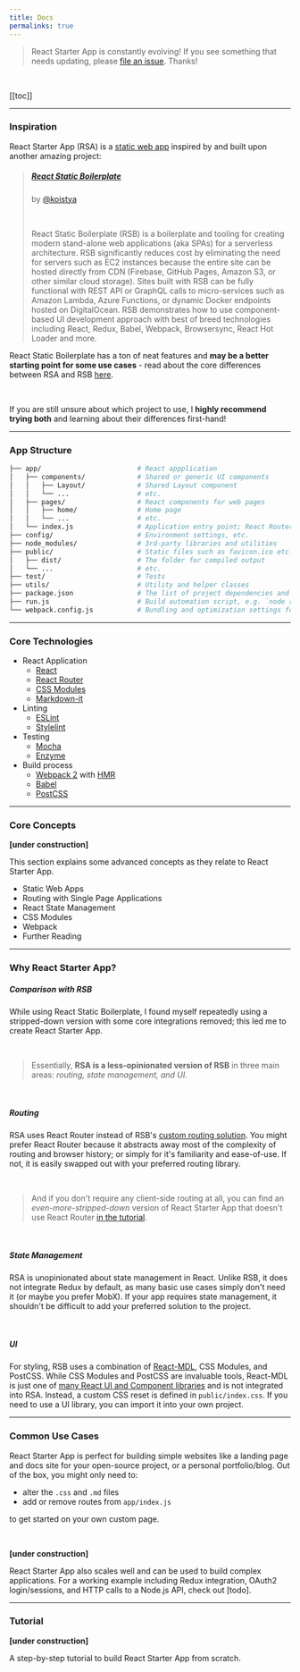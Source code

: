 ```yaml
---
title: Docs
permalinks: true
---
```


> React Starter App is constantly evolving! If you see something that needs updating, please
[file an issue][issues]. Thanks!

<br>

[[toc]]

<hr>

### Inspiration

React Starter App (RSA) is a [static web app][swa] inspired by and built upon another amazing project:

> ##### [React Static Boilerplate][rsb]
> by [@koistya](https://github.com/koistya)
>
> <br>
>
> React Static Boilerplate (RSB) is a boilerplate and tooling for creating modern stand-alone
web applications (aka SPAs) for a serverless architecture. RSB significantly reduces cost by
eliminating the need for servers such as EC2 instances because the entire site can be hosted
directly from CDN (Firebase, GitHub Pages, Amazon S3, or other similar cloud storage). Sites
built with RSB can be fully functional with REST API or GraphQL calls to micro-services such
as Amazon Lambda, Azure Functions, or dynamic Docker endpoints hosted on DigitalOcean. RSB
demonstrates how to use component-based UI development approach with best of breed technologies
including React, Redux, Babel, Webpack, Browsersync, React Hot Loader and more.

React Static Boilerplate has a ton of neat features and **may be a better starting point for
some use cases** - read about the core differences between RSA and RSB
[here](#comparison-with-rsb).

<br>

If you are still unsure about which project to use, I **highly recommend trying both** and
learning about their differences first-hand!

<hr>

### App Structure

```sh
├── app/                        # React appplication
│   ├── components/             # Shared or generic UI components
│   │   ├── Layout/             # Shared Layout component
│   │   └── ...                 # etc.
│   ├── pages/                  # React components for web pages
│   │   ├── home/               # Home page
│   │   └── ...                 # etc.
│   └── index.js                # Application entry point; React Router config
├── config/                     # Environment settings, etc.
├── node_modules/               # 3rd-party libraries and utilities
├── public/                     # Static files such as favicon.ico etc.
│   ├── dist/                   # The folder for compiled output
│   └── ...                     # etc.
├── test/                       # Tests
├── utils/                      # Utility and helper classes
├── package.json                # The list of project dependencies and NPM scripts
├── run.js                      # Build automation script, e.g. `node run build`
└── webpack.config.js           # Bundling and optimization settings for Webpack
```

<hr>

### Core Technologies

- React Application
  - [React][react]
  - [React Router][react-router]
  - [CSS Modules][css-modules]
  - [Markdown-it][md-it]
- Linting
  - [ESLint][eslint]
  - [Stylelint][stylelint]
- Testing
  - [Mocha][mocha]
  - [Enzyme][enzyme]
- Build process
  - [Webpack 2][webpack] with [HMR][hmr]
  - [Babel][babel]
  - [PostCSS][postcss]

<hr>

### Core Concepts

**[under construction]**

This section explains some advanced concepts as they relate to React Starter App.

- Static Web Apps
- Routing with Single Page Applications
- React State Management
- CSS Modules
- Webpack
- Further Reading

<hr>

### Why React Starter App?

##### Comparison with RSB

While using React Static Boilerplate, I found myself repeatedly using a stripped-down version
with some core integrations removed; this led me to create React Starter App.

<br>

> Essentially, **RSA is a less-opinionated version of RSB** in three main areas: *routing, state
management, and UI.*

<br>

##### Routing

RSA uses React Router instead of RSB's [custom routing solution][routing-article]. You might
prefer React Router because it abstracts away most of the complexity of routing and browser
history; or simply for it's familiarity and ease-of-use. If not, it is easily swapped out
with your preferred routing library.

<br>

> And if you don't require any client-side routing at all, you can find an
*even-more-stripped-down* version of React Starter App that doesn't use React Router
[in the tutorial](#tutorial).

<br>

##### State Management

RSA is unopinionated about state management in React. Unlike RSB, it does not integrate Redux
by default, as many basic use cases simply don't need it (or maybe you prefer MobX). If your
app requires state management, it shouldn't be difficult to add your preferred solution to
the project.

<br>

##### UI

For styling, RSB uses a combination of [React-MDL][react-mdl], CSS Modules, and PostCSS. While
CSS Modules and PostCSS are invaluable tools, React-MDL is just one of
[many React UI and Component libraries][react-libraries] and is not integrated into RSA.
Instead, a custom CSS reset is defined in `public/index.css`. If you need to use a UI library,
you can import it into your own project.

<hr>

### Common Use Cases

React Starter App is perfect for building simple websites like a landing page and docs site
for your open-source project, or a personal portfolio/blog. Out of the box, you might only
need to:
- alter the `.css` and `.md` files
- add or remove routes from `app/index.js`

to get started on your own custom page.

<br>

**[under construction]**

React Starter App also scales well and can be used to build complex applications. For a
working example including Redux integration, OAuth2 login/sessions, and HTTP calls to a
Node.js API, check out [todo].

<hr>

### Tutorial

**[under construction]**

A step-by-step tutorial to build React Starter App from scratch.

[issues]: <https://github.com/mksarge/react-starter-app/issues>
[swa]: <https://staticapps.org/>
[rsb]: <https://github.com/kriasoft/react-static-boilerplate>
[react]: <https://facebook.github.io/react/>
[react-router]: <https://github.com/ReactTraining/react-router>
[css-modules]: <https://github.com/css-modules/css-modules>
[md-it]: <https://github.com/markdown-it/markdown-it>
[eslint]: <http://eslint.org/>
[stylelint]: <http://stylelint.io/>
[mocha]: <https://mochajs.org/>
[enzyme]: <http://airbnb.io/enzyme/>
[webpack]: <https://webpack.js.org/>
[hmr]: <https://webpack.js.org/guides/hmr-react/>
[babel]: <https://babeljs.io/>
[postcss]: <https://github.com/postcss/postcss>
[routing-article]: <https://medium.freecodecamp.com/you-might-not-need-react-router-38673620f3d>
[react-mdl]: <https://react-mdl.github.io/react-mdl/components/>
[react-libraries]: <https://github.com/enaqx/awesome-react#libraries>
